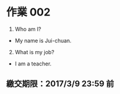 # 作業 002

1. Who am I?
  * My name is Jui-chuan.

2. What is my job?
  * I am a teacher.

## 繳交期限：2017/3/9 23:59 前
